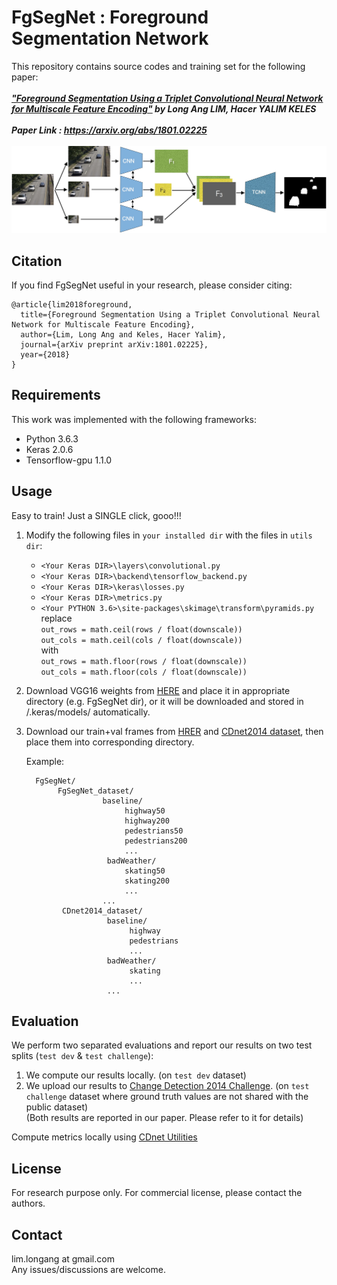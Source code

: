 # FgSegNet : Foreground Segmentation Network

This repository contains source codes and training set for the following paper:<br /><br />
***["Foreground Segmentation Using a Triplet Convolutional Neural Network for Multiscale Feature Encoding"](https://arxiv.org/abs/1801.02225)  by Long Ang LIM, Hacer YALIM KELES*** <br /><br />
***Paper Link : https://arxiv.org/abs/1801.02225*** <br/><br/>
![alt tag](network.jpg "FgSegNet Network Architecture")
<br/>
## Citation
If you find FgSegNet useful in your research, please consider citing: <br />
```
@article{lim2018foreground,
  title={Foreground Segmentation Using a Triplet Convolutional Neural Network for Multiscale Feature Encoding},
  author={Lim, Long Ang and Keles, Hacer Yalim},
  journal={arXiv preprint arXiv:1801.02225},
  year={2018}
}
```

## Requirements
This work was implemented with the following frameworks:
* Python 3.6.3
* Keras 2.0.6
* Tensorflow-gpu 1.1.0

## Usage
Easy to train! Just a SINGLE click, gooo!!! <br />
1. Modify the following files in ``your installed dir`` with the files in ``utils dir``:
    * ``<Your Keras DIR>\layers\convolutional.py``
    * ``<Your Keras DIR>\backend\tensorflow_backend.py``
    * ``<Your Keras DIR>\keras\losses.py``
    * ``<Your Keras DIR>\metrics.py``
    * ``<Your PYTHON 3.6>\site-packages\skimage\transform\pyramids.py`` <br/>
          replace <br/>
          ```out_rows = math.ceil(rows / float(downscale))``` <br/>
          ```out_cols = math.ceil(cols / float(downscale))``` <br/>
          with <br/>
          ```out_rows = math.floor(rows / float(downscale))```<br/>
          ```out_cols = math.floor(cols / float(downscale))```
2. Download VGG16 weights from [HERE](https://github.com/fchollet/deep-learning-models/releases/download/v0.1/vgg16_weights_tf_dim_ordering_tf_kernels_notop.h5) and place it in appropriate directory (e.g. FgSegNet dir), or it will be downloaded and stored in /.keras/models/ automatically.
3. Download our train+val frames from [HRER](/FgSegNet_dataset2014) and [CDnet2014 dataset](http://changedetection.net), then place them into corresponding directory.<br/>
  
    Example:

    ```
      FgSegNet/
           FgSegNet_dataset/
                     baseline/
                          highway50
                          highway200
                          pedestrians50
                          pedestrians200
                          ...
                      badWeather/
                          skating50
                          skating200
                          ...
                     ...
            CDnet2014_dataset/
                      baseline/
                           highway
                           pedestrians
                           ...
                      badWeather/
                           skating
                           ...
                      ...      
    ```

## Evaluation
We perform two separated evaluations and report our results on two test splits (``test dev`` & ``test challenge``): <br />
1. We compute our results locally. (on ``test dev`` dataset)
2. We upload our results to [Change Detection 2014 Challenge](http://changedetection.net). (on ``test challenge`` dataset where ground truth values are not shared with the public dataset)<br />
(Both results are reported in our paper. Please refer to it for details)<br />

Compute metrics locally using [CDnet Utilities](http://wordpress-jodoin.dmi.usherb.ca/code/)
## License
For research purpose only. For commercial license, please contact the authors.

## Contact
lim.longang at gmail.com <br/>
Any issues/discussions are welcome.
